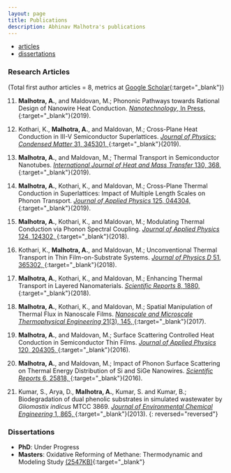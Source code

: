 ```yaml
---
layout: page
title: Publications
description: Abhinav Malhotra's publications
---
```


<div class="navbar">
    <div class="navbar-inner">
        <ul class="nav">
            <!-- <li><a href="#book">book</a></li> -->
            <li><a href="#articles">articles</a></li>
            <!-- <li><a href="#editorials">editorials</a></li> -->
            <!-- <li><a href="#letters">letters</a></li> -->
            <!-- <li><a href="#chapters">chapters</a></li> -->
            <!-- <li><a href="#techreports">tech reports</a></li> -->
            <li><a href="#thesis">dissertations</a></li>
        </ul>
    </div>
</div>


<!-- ### <a name="book"></a>book

**Broman KW**, Sen &#346; (2009) A Guide to QTL Mapping with R/qtl.  Springer, New York
[![Online complements](icons16/html-icon.png)](http://www.rqtl.org/book)
[![Amazon](icons16/amazon-icon.png)](https://www.amazon.com/gp/product/0387921249?ie=UTF8&tag=7210-20)
[![Springer](icons16/springer-icon.png)](http://www.springer.com/978-0-387-92124-2)
[![R/qtl](icons16/R-icon.png)](http://www.rqtl.org) -->

### <a name="articles"></a>Research Articles
(Total first author articles = 8, metrics at [Google
Scholar](https://scholar.google.com/citations?user=CUv1-V0AAAAJ&hl=en){:target="_blank"})

11. **Malhotra, A.**, and Maldovan, M.; Phononic Pathways towards Rational Design of Nanowire Heat Conduction. [*Nanotechnology*, In Press, ](https://iopscience.iop.org/article/10.1088/1361-6528/ab261d){:target="_blank"}(2019).  

10. Kothari, K., **Malhotra, A.**, and Maldovan, M.; Cross-Plane
Heat Conduction in III-V Semiconductor Superlattices. [*Journal of
Physics: Condensed Matter* 31, 345301, ](https://iopscience.iop.org/article/10.1088/1361-648X/ab2172){:target="_blank"}(2019).

9. **Malhotra, A.**, and Maldovan, M.; Thermal Transport in
Semiconductor Nanotubes. [*International Journal of Heat and Mass
Transfer* 130, 368,
](https://doi.org/10.1016/j.ijheatmasstransfer.2018.10.068){:target="_blank"}(2019).

8. **Malhotra, A.**, Kothari, K., and Maldovan, M.; Cross-Plane
Thermal Conduction in Superlattices: Impact of Multiple Length Scales on
Phonon Transport. [*Journal of Applied Physics* 125, 044304,
](https://doi.org/10.1063/1.5065904){:target="_blank"}(2019).

7. **Malhotra, A.**, Kothari, K., and Maldovan, M.; Modulating
Thermal Conduction via Phonon Spectral Coupling. [*Journal of Applied
Physics* 124, 124302, ](https://doi.org/10.1063/1.5038030){:target="_blank"}(2018).

6. Kothari, K., **Malhotra, A.**, and Maldovan, M.;
Unconventional Thermal Transport in Thin Film-on-Substrate Systems.
[*Journal of Physics D* 51, 365302,
](https://doi.org/10.1088/1361-6463/aad533){:target="_blank"}(2018).

5. **Malhotra, A.**, Kothari, K., and Maldovan, M.; Enhancing
Thermal Transport in Layered Nanomaterials. [*Scientific Reports* 8,
1880, ](https://doi.org/10.1038/s41598-018-20183-w){:target="_blank"}(2018).

4. **Malhotra, A.**, Kothari, K., and Maldovan, M.; Spatial
Manipulation of Thermal Flux in Nanoscale Films. [*Nanoscale and
Microscale Thermophysical Engineering* 21(3), 145,
](https://doi.org/10.1080/15567265.2017.1334724){:target="_blank"}(2017).

3. **Malhotra, A.**, and Maldovan, M.; Surface Scattering
Controlled Heat Conduction in Semiconductor Thin Films. [*Journal of
Applied Physics* 120, 204305,
](https://doi.org/10.1063/1.4968542){:target="_blank"}(2016).

2. **Malhotra, A.**, and Maldovan, M.; Impact of Phonon Surface
Scattering on Thermal Energy Distribution of Si and SiGe Nanowires.
[*Scientific Reports* 6, 25818,
](https://doi.org/10.1038/srep25818){:target="_blank"}(2016).

1. Kumar, S., Arya, D., **Malhotra, A.**, Kumar, S. and Kumar,
B.; Biodegradation of dual phenolic substrates in simulated wastewater
by *Gliomastix indicus* MTCC 3869.
[*Journal of Environmental Chemical Engineering* 1, 865,
](https://doi.org/10.1016/j.jece.2013.07.027){:target="_blank"}(2013).
{: reversed="reversed"}

### <a name="thesis"></a>Dissertations
* __PhD__: Under Progress
* __Masters__: Oxidative Reforming of Methane: Thermodynamic and Modeling Study [(2547KB)](/assets/files/AM_masters_thesis.pdf){:target="_blank"}
<!-- **Broman KW** (1997) Identifying quantitative trait loci in
experimental crosses.  PhD dissertation, Department of Statistics,
University of California, Berkeley
[![Abstract](icons16/pubmed-icon.png)](https://www.biostat.wisc.edu/~kbroman/publications/thesis_abstract.html)
[![pdf (653k)](icons16/pdf-icon.png)](https://www.biostat.wisc.edu/~kbroman/publications/thesis.pdf) -->

